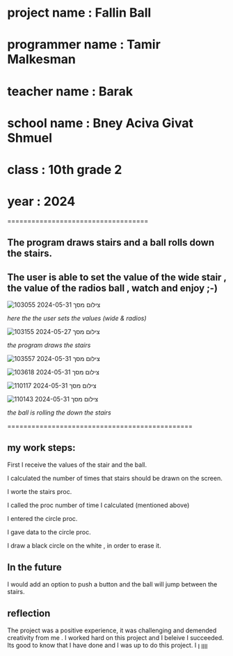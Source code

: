# project name : Fallin Ball

# programmer name : Tamir Malkesman

# teacher name : Barak 

# school name : Bney Aciva Givat Shmuel

# class : 10th grade 2

# year : 2024

===================================

## The program draws stairs and a ball rolls down the stairs.

## The user is able to set the value of the wide stair , the value of the radios ball , watch and enjoy ;-)

![צילום מסך 2024-05-31 103055](https://github.com/baraksu/FallingBall/assets/167132950/0c42a0da-c40c-4b02-b85f-414cf005e3e3)

*here the the user sets the values (wide & radios)*



![צילום מסך 2024-05-27 103155](https://github.com/baraksu/FallingBall/assets/167132950/52d24521-8fea-4d33-b32a-29b1a08a09cf)

*the program draws the stairs*


![צילום מסך 2024-05-31 103557](https://github.com/baraksu/FallingBall/assets/167132950/009ae7cb-817c-4898-874d-67e9f8b018f1)


![צילום מסך 2024-05-31 103618](https://github.com/baraksu/FallingBall/assets/167132950/fb3ce088-002a-45f3-aa82-255dc279b88e)


![צילום מסך 2024-05-31 110117](https://github.com/baraksu/FallingBall/assets/167132950/17de4333-14f0-4e53-9c09-5be8cfdce536)

![צילום מסך 2024-05-31 110143](https://github.com/baraksu/FallingBall/assets/167132950/d3940351-b3ab-4ade-b19f-7b21992b5515)


*the ball is rolling the down the stairs*

==============================================

## my work steps:

First I receive the values of the stair and the ball.

I calculated the number of times that stairs should be drawn on the screen.

I worte the stairs proc.

I called the proc number of time I calculated (mentioned above)

I entered the circle proc.

I gave data to the circle proc.

I draw a black circle on the white , in order to erase it.


## In the future
I would add an option to push a button and the ball will jump between the stairs.

## reflection
The project was a positive experience, it was challenging and demended creativity from me .
I worked hard on this project and I beleive I succeeded. 
Its good to know that I have done and I was up to do this project.
I
ןןןן
ן
